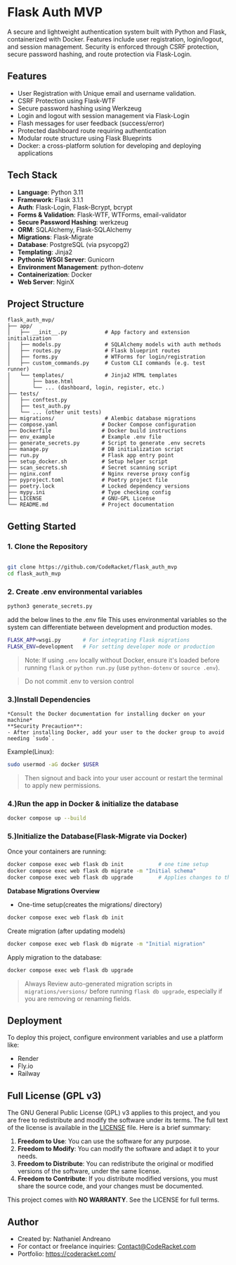 # Flask Auth MVP

A secure and lightweight authentication system built with Python and Flask, containerized with Docker. Features include user registration, login/logout, and session management. Security is enforced through CSRF protection, secure password hashing, and route protection via Flask-Login. 

## Features

- User Registration with Unique email and username validation.
- CSRF Protection using Flask-WTF
- Secure password hashing using Werkzeug
- Login and logout with session management via Flask-Login
- Flash messages for user feedback (success/error)
- Protected dashboard route requiring authentication 
- Modular route structure using Flask Blueprints 
- Docker: a cross-platform solution for developing and deploying applications

## Tech Stack

- **Language**: Python 3.11
- **Framework**: Flask 3.1.1
- **Auth**: Flask-Login, Flask-Bcrypt, bcrypt
- **Forms & Validation**: Flask-WTF, WTForms, email-validator
- **Secure Password Hashing**: werkzeug
- **ORM**: SQLAlchemy, Flask-SQLAlchemy
- **Migrations**: Flask-Migrate
- **Database**: PostgreSQL (via psycopg2)
- **Templating**: Jinja2
- **Pythonic WSGI Server**: Gunicorn
- **Environment Management**: python-dotenv
- **Containerization**: Docker
- **Web Server**: NginX


## Project Structure

```
flask_auth_mvp/
├── app/
│   ├── __init__.py            # App factory and extension initialization
│   ├── models.py              # SQLAlchemy models with auth methods
│   ├── routes.py              # Flask blueprint routes
│   ├── forms.py               # WTForms for login/registration
│   ├── custom_commands.py     # Custom CLI commands (e.g. test runner)
│   └── templates/             # Jinja2 HTML templates
│       ├── base.html
│       └── ... (dashboard, login, register, etc.)
├── tests/
│   ├── conftest.py
│   ├── test_auth.py
│   └── ... (other unit tests)
├── migrations/                # Alembic database migrations
├── compose.yaml              # Docker Compose configuration
├── Dockerfile                # Docker build instructions
├── env_example               # Example .env file
├── generate_secrets.py       # Script to generate .env secrets
├── manage.py                 # DB initialization script
├── run.py                    # Flask app entry point
├── setup_docker.sh           # Setup helper script
├── scan_secrets.sh           # Secret scanning script
├── nginx.conf                # Nginx reverse proxy config
├── pyproject.toml            # Poetry project file
├── poetry.lock               # Locked dependency versions
├── mypy.ini                  # Type checking config
├── LICENSE                   # GNU-GPL License
└── README.md                 # Project documentation
```

## Getting Started
### 1. Clone the Repository

```bash

git clone https://github.com/CodeRacket/flask_auth_mvp
cd flask_auth_mvp
```

### 2. Create .env environmental variables 
```bash
python3 generate_secrets.py
```

add the below lines to the .env file This uses environmental variables so the system can differentiate between development and production modes. 
```bash
FLASK_APP=wsgi.py       # For integrating Flask migrations
FLASK_ENV=development   # For setting developer mode or production
```
> Note: If using `.env` locally without Docker, ensure it's loaded before running `flask` or `python run.py` (use `python-dotenv` or `source .env`).

> Do not commit .env to version control

### 3.)Install Dependencies
    *Consult the Docker documentation for installing docker on your machine*
    **Security Precaution**: 
    - After installing Docker, add your user to the docker group to avoid needing `sudo`.
Example(Linux):
```bash
sudo usermod -aG docker $USER
```
>Then signout and back into your user account or restart the terminal to apply new permissions.

### 4.)Run the app in Docker & initialize the database
```bash
docker compose up --build
```

### 5.)Initialize the Database(Flask-Migrate via Docker)
Once your containers are running:

```bash
docker compose exec web flask db init           # one time setup
docker compose exec web flask db migrate -m "Initial schema"
docker compose exec web flask db upgrade        # Applies changes to the actual DB
```

**Database Migrations Overview**
- One-time setup(creates the migrations/ directory)
```bash
docker compose exec web flask db init   
```

Create migration (after updating models)
```bash
docker compose exec web flask db migrate -m "Initial migration"
```

Apply migration to the database:
```bash
docker compose exec web flask db upgrade
```
> Always Review auto-generated migration scripts in `migrations/versions/` before running `flask db upgrade`, especially if you are removing or renaming fields. 


## Deployment   

To deploy this project, configure environment variables and use a platform like:

* Render
* Fly.io
* Railway

## Full License (GPL v3)

The GNU General Public License (GPL) v3 applies to this project, and you are free to redistribute and modify the software under its terms. The full text of the license is available in the [LICENSE](LICENSE) file. Here is a brief summary:

1. **Freedom to Use**: You can use the software for any purpose.
2. **Freedom to Modify**: You can modify the software and adapt it to your needs.
3. **Freedom to Distribute**: You can redistribute the original or modified versions of the software, under the same license.
4. **Freedom to Contribute**: If you distribute modified versions, you must share the source code, and your changes must be documented.

This project comes with **NO WARRANTY**. See the LICENSE for full terms.


## Author

* Created by:  Nathaniel Andreano
* For contact or freelance inquiries: Contact@CodeRacket.com 
* Portfolio: https://coderacket.com/
